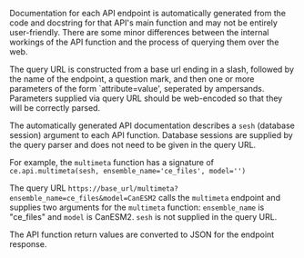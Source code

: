 Documentation for each API endpoint is automatically generated from the code and docstring for that API's main function and may not be entirely user-friendly. There are some minor differences between the internal workings of the API function and the process of querying them over the web.

The query URL is constructed from a base url ending in a slash, followed by the name of the endpoint, a question mark, and then one or more parameters of the form `attribute=value', seperated by ampersands. Parameters supplied via query URL should be web-encoded so that they will be correctly parsed.

The automatically generated API documentation describes a `sesh` (database session) argument to each API function. Database sessions are supplied by the query parser and does not need to be given in the query URL.

For example, the `multimeta` function has a signature of `ce.api.multimeta(sesh, ensemble_name='ce_files', model='')`

The query URL `https://base_url/multimeta?ensemble_name=ce_files&model=CanESM2` calls the `multimeta` endpoint and supplies two arguments for the `multimeta` function: `ensemble_name` is "ce_files" and `model` is CanESM2. `sesh` is not supplied in the query URL.

The API function return values are converted to JSON for the endpoint response.